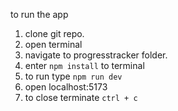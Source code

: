 to run the app
1. clone git repo.
2. open terminal
3. navigate to progresstracker folder. 
5. enter `npm install` to terminal
6. to run type `npm run dev`
7. open localhost:5173
8. to close terminate `ctrl + c`
